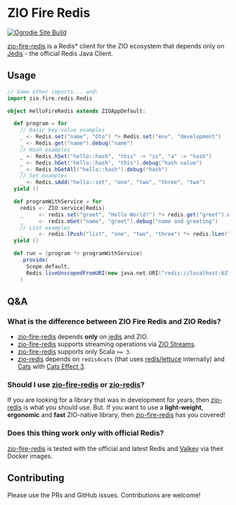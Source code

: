 # ZIO Fire Redis
[![Ogrodje Site Build](https://github.com/otobrglez/zio-fire-redis/actions/workflows/scala.yml/badge.svg)](https://github.com/otobrglez/zio-fire-redis/actions/workflows/scala.yml)

[zio-fire-redis] is a Redis\* client for the ZIO ecosystem that depends only on [Jedis] - the official Redis Java Client.

## Usage

```scala 3
// Some other imports... and:
import zio.fire.redis.Redis

object HelloFireRedis extends ZIOAppDefault:

  def program = for
    // Basic key-value examples
    _ <- Redis.set("name", "Oto") *> Redis.set("env", "development")
    _ <- Redis.get("name").debug("name")
    // Hash examples
    _ <- Redis.hSet("hello::hash", "this" -> "is", "a" -> "hash")
    _ <- Redis.hGet("hello::hash", "this").debug("hash value")
    _ <- Redis.hGetAll("hello::hash").debug("hash")
    // Set examples
    _ <- Redis.sAdd("hello::set", "one", "two", "three", "two")
  yield ()

  def programWithService = for
    redis <- ZIO.service[Redis]
    _     <- redis.set("greet", "Hello World!") *> redis.get("greet").debug("greeting")
    _     <- redis.mGet("name", "greet").debug("name and greeting")
    // List examples
    _     <- redis.lPush("list", "one", "two", "three") *> redis.lLen("list").debug("length")
  yield ()

  def run = (program *> programWithService)
    .provide(
      Scope.default,
      Redis.liveUnscopedFromURI(new java.net.URI("redis://localhost:6379"))
    )
```

## Q&A

### What is the difference between ZIO Fire Redis and ZIO Redis?

- [zio-fire-redis] depends **only** on [jedis] and ZIO.
- [zio-fire-redis] supports streaming operations via [ZIO Streams][zio-streams].
- [zio-fire-redis] supports only Scala `>= 3`.
- [zio-redis] depends on `redis4cats` (that uses [redis/lettuce][lettuce] internally) and [Cats][cats]
  with [Cats Effect 3](https://typelevel.org/cats-effect/).

### Should I use [zio-fire-redis] or [zio-redis]?

If you are looking for a library that was in development for years, then [zio-redis] is what you should use. But.
If you want to use a **light-weight**, **ergonomic** and **fast** ZIO-native library, then [zio-fire-redis] has you
covered!

### Does this thing work only with official Redis?

[zio-fire-redis] is tested with the official and latest Redis and [Valkey][valkey] via their Docker images.


## Contributing

Please use the PRs and GitHub issues. Contributions are welcome!

[zio-fire-redis]: https://github.com/otobrglez/zio-fire-redis

[zio-redis]: https://github.com/zio/zio-redis

[jedis]: https://github.com/redis/jedis

[zio-streams]: https://zio.dev/reference/stream/

[lettuce]: https://github.com/redis/lettuce

[cats]: (https://typelevel.org/cats/)

[valkey]: https://hub.docker.com/r/valkey/valkey/
